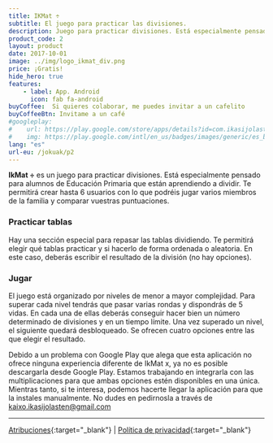 ```yaml
---
title: IKMat ÷
subtitle: El juego para practicar las divisiones.
description: Juego para practicar divisiones. Está especialmente pensado para alumnos de Educación Primaria que están aprendiendo a dividir
product_code: 2
layout: product
date: 2017-10-01
image: ../img/logo_ikmat_div.png
price: ¡Gratis!
hide_hero: true
features:
    - label: App. Android
      icon: fab fa-android
buyCoffee:  Si quieres colaborar, me puedes invitar a un cafelito
buyCoffeeBtn: Invitame a un café
#googleplay: 
#    url: https://play.google.com/store/apps/details?id=com.ikasijolasten.ikmat.ikmatmult&amp;hl=es
#    img: https://play.google.com/intl/en_us/badges/images/generic/es_badge_web_generic.png
lang: "es"
url-eu: /jokuak/p2
---
```

**IkMat ÷** es un juego para practicar divisiones. Está especialmente pensado para alumnos de Educación Primaria que están aprendiendo a dividir. Te permitirá crear hasta 6 usuarios con lo que podréis jugar varios miembros de la familia y comparar vuestras puntuaciones.

### Practicar tablas
Hay una sección especial para repasar las tablas dividiendo. Te permitirá elegir qué tablas practicar y si hacerlo de forma ordenada o aleatoria. En este caso, deberás escribir el resultado de la división (no hay opciones).
### Jugar 
El juego está organizado por niveles de menor a mayor complejidad. Para superar cada nivel tendrás que pasar varias rondas y dispondrás de 5 vidas. En cada una de ellas deberás conseguir hacer bien un número determinado de divisiones y en un tiempo límite. Una vez superado un nivel, el siguiente quedará desbloqueado. Se ofrecen cuatro opciones entre las que elegir el resultado.

Debido a un problema con Google Play que alega que esta aplicación no ofrece ninguna experiencia diferente de IkMat x, ya no es posible descargarla desde Google Play.
Estamos trabajando en integrarla con las multiplicaciones para que ambas opciones estén disponibles en una única. Mientras tanto, si te interesa, podemos hacerte llegar la aplicación para que la instales manualmente. No dudes en pedirnosla a través de kaixo.ikasijolasten@gmail.com

<hr/>


[Atribuciones](/juegos/p2-atr){:target="_blank"} \| [Política de privacidad](/juegos/p2-pol){:target="_blank"}